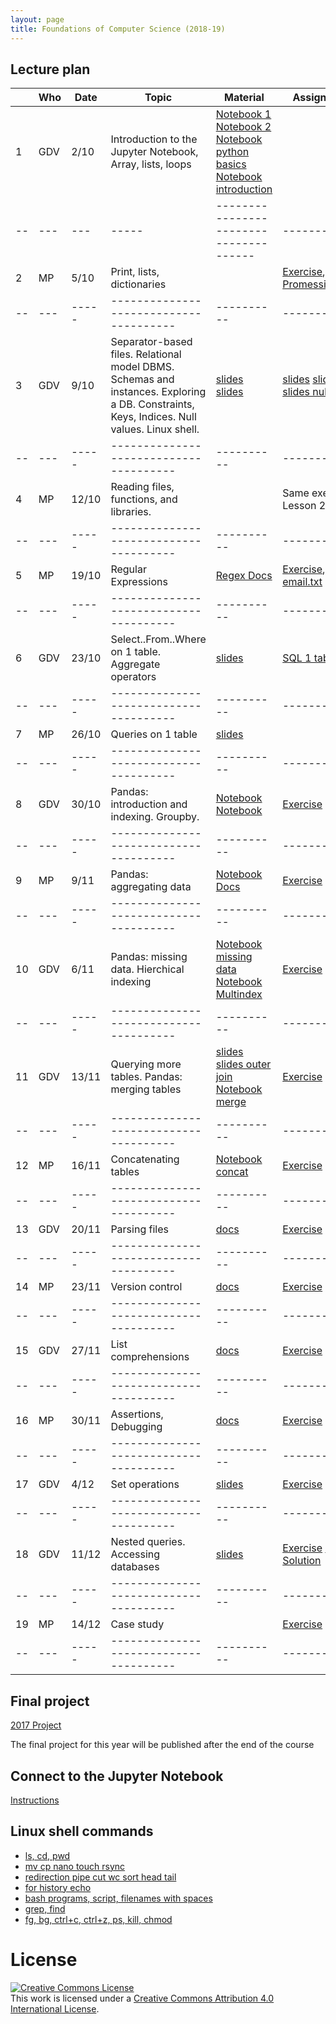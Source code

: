 ```yaml
---
layout: page
title: Foundations of Computer Science (2018-19)
---
```


## Lecture plan


|    | Who |  Date | Topic                                  | Material   |  Assignments  | Solutions |
| -- | --- | ----- | -------------------------------------- | ---------- | ------------- | --------- |
| 1  | GDV | 2/10  |Introduction to the Jupyter Notebook, Array, lists, loops    | [Notebook 1](https://jakevdp.github.io/PythonDataScienceHandbook/01.00-ipython-beyond-normal-python.html) [Notebook 2](https://github.com/gdv/EngComp/blob/master/modules/1_offtheground/1_Interacting_with_Python.ipynb) [Notebook python basics](https://nbviewer.jupyter.org/github/gdv/foundationsCS-2018/blob/master/py-01-basics.ipynb) [Notebook introduction](https://nbviewer.jupyter.org/github/gdv/foundationsCS-2018/blob/master/py-02-intro-notebook.ipynb) |               |           |
| -- | --- | --- | ----- | -------------------------------------- | ---------- | ------------- | --------- |
| 2  |  MP | 5/10 | Print, lists, dictionaries   | | [Exercise](https://github.com/gdv/foundationsCS-2018/blob/master/ex-01-DictFilesFunc.ipynb), [PromessiSposi.txt](https://github.com/gdv/foundationsCS-2018/blob/master/ex-data/PromessiSposi.txt) | [Solution Part 1](https://github.com/gdv/foundationsCS-2018/blob/master/ex-01-DictFilesFunc-solution-part1.ipynb) |
| -- | --- | ----- | -------------------------------------- | ---------- | ------------- | --------- |
| 3  | GDV | 9/10 |Separator-based files. Relational model DBMS. Schemas and instances. Exploring a DB. Constraints, Keys, Indices. Null values. Linux shell. |[slides](https://oc.dellavedova.org/s/aj5bSdTY9cGxTxd) [slides](https://drive.google.com/file/d/1aei9sQry7p9UAoxP1TY9xPkkwocPbvqP/view?usp=sharing) |[slides](http://elearning.unimib.it/mod/resource/view.php?id=187159) [slides](http://elearning.unimib.it/mod/resource/view.php?id=187161) [slides null values](https://drive.google.com/file/d/1oPar1TsmqYps8V5nPZSMo0mca6mt5Dur/view?usp=sharing) | | |
| -- | --- | ----- | -------------------------------------- | ---------- | ------------- | --------- |
| 4  | MP  | 12/10 | Reading files, functions, and libraries.  |  | Same exercise as Lesson 2 | |
| -- | --- | ----- | -------------------------------------- | ---------- | ------------- | --------- |
| 5  | MP  | 19/10 | Regular Expressions  | [Regex Docs](https://docs.python.org/3/howto/regex.html) | [Exercise](https://github.com/gdv/foundationsCS-2018/blob/master/ex-02-RE.ipynb), [email.txt](https://github.com/gdv/foundationsCS-2018/blob/master/ex-data/email.txt) | |
| -- | --- | ----- | -------------------------------------- | ---------- | ------------- | --------- |
| 6  | GDV | 23/10 |Select..From..Where on 1 table. Aggregate operators  |[slides](https://drive.google.com/file/d/13pfyI0h9huoDYHIfBXYjoZje5w2XTNbK/view?usp=sharing)     |[SQL 1 table](sql-01-sfw) |[Solution](https://github.com/gdv/foundationsCS-2018/blob/master/sql-01-sfw.sql) |
| -- | --- | ----- | -------------------------------------- | ---------- | ------------- | --------- |
| 7 | MP  | 26/10 | Queries on 1 table  |[slides](https://drive.google.com/file/d/1d8KW_tkV93m5oTlqt6lyXQkEC8ecdhnr/view?usp=sharing) | | |
| -- | --- | ----- | -------------------------------------- | ---------- | ------------- | --------- |
| 8  | GDV | 30/10 |Pandas: introduction and indexing. Groupby.    |  [Notebook](https://jakevdp.github.io/PythonDataScienceHandbook/03.01-introducing-pandas-objects.html)  [Notebook](https://github.com/jakevdp/PythonDataScienceHandbook/blob/master/notebooks/03.02-Data-Indexing-and-Selection.ipynb)  |[Exercise](http://elearning.unimib.it/mod/page/view.php?id=186786)  |[Solution](http://elearning.unimib.it/mod/resource/view.php?id=188299)|
| -- | --- | ----- | -------------------------------------- | ---------- | ------------- | --------- |
| 9 | MP  | 9/11 |Pandas: aggregating data                | [Notebook](https://github.com/jakevdp/PythonDataScienceHandbook/blob/f2c4a8af3f6e7e5f455469839e31b09ab6c22868/notebooks/02.04-Computation-on-arrays-aggregates.ipynb) [Docs](http://pandas.pydata.org/pandas-docs/stable/groupby.html)| [Exercise](py-05-groupby)| [Solution](https://nbviewer.jupyter.org/github/gdv/foundationsCS-2018/blob/master/py-05-groupby.ipynb)|
| -- | --- | ----- | -------------------------------------- | ---------- | ------------- | --------- |
| 10 | GDV | 6/11  |Pandas: missing data. Hierchical indexing        | [Notebook missing data](https://jakevdp.github.io/PythonDataScienceHandbook/03.04-missing-values.html) [Notebook Multindex](https://jakevdp.github.io/PythonDataScienceHandbook/03.05-hierarchical-indexing.html)| [Exercise](py-07-multindex)| [Solution](https://nbviewer.jupyter.org/github/gdv/foundationsCS-2018/blob/master/py-07-multindex.ipynb)          |
| -- | --- | ----- | -------------------------------------- | ---------- | ------------- | --------- |
| 11 | GDV | 13/11 |Querying more tables. Pandas: merging tables |[slides](https://drive.google.com/file/d/11F2wuvoRwWnhfG__c3JNT58Snb4h8yb5/view?usp=sharing)         [slides outer join](https://drive.google.com/file/d/1Bl30IdK3i_lKm53bQeM-sha1sjTqK3cg/view?usp=sharing) [Notebook merge](https://jakevdp.github.io/PythonDataScienceHandbook/03.07-merge-and-join.html) | [Exercise](sql-03-join-1)  | [Solution](https://github.com/gdv/foundationsCS-2018/blob/master/sql-03-join-1.sql)          |
| -- | --- | ----- | -------------------------------------- | ---------- | ------------- | --------- |
| 12 | MP  | 16/11 | Concatenating tables | [Notebook concat](https://jakevdp.github.io/PythonDataScienceHandbook/03.06-concat-and-append.html)   | [Exercise](py-08-merging)  | [Solution](https://nbviewer.jupyter.org/github/gdv/foundationsCS-2018/blob/master/py-08-merging.ipynb)          |
| -- | --- | ----- | -------------------------------------- | ---------- | ------------- | --------- |
| 13 | GDV | 20/11 |Parsing files                           | [docs](http://pandas.pydata.org/pandas-docs/stable/generated/pandas.read_csv.html)|[Exercise](py-09-Apache) |[Solution](https://nbviewer.jupyter.org/github/gdv/foundationsCS-2018/blob/master/py-09-Apache.ipynb) |
| -- | --- | ----- | -------------------------------------- | ---------- | ------------- | --------- |
| 14 | MP  | 23/11 |Version control                         | [docs](http://swcarpentry.github.io/git-novice/) |[Exercise](py-10-happiness) |[Solution](https://nbviewer.jupyter.org/github/gdv/foundationsCS-2018/blob/master/py-10-happiness.ipynb) |
| -- | --- | ----- | -------------------------------------- | ---------- | ------------- | --------- |
| 15 | GDV | 27/11 |List comprehensions                     |[docs](https://docs.python.org/3/tutorial/datastructures.html)|[Exercise](py-11-f1) |[Solution](https://nbviewer.jupyter.org/github/gdv/foundationsCS-2018/blob/master/py-11-f1.ipynb) |
| -- | --- | ----- | -------------------------------------- | ---------- | ------------- | --------- |
| 16 | MP  | 30/11 |Assertions, Debugging                   |[docs](http://swcarpentry.github.io/python-novice-inflammation/08-defensive/)|[Exercise](py-12-ted) |[Solution](https://nbviewer.jupyter.org/github/gdv/foundationsCS-2018/blob/master/py-12-TED.ipynb) |
| -- | --- | ----- | -------------------------------------- | ---------- | ------------- | --------- |
| 17 | GDV | 4/12 |Set operations                          |[slides](https://drive.google.com/file/d/1dsyUzA722h-dunnQgmyFA98lQp3gRa3V/view?usp=sharing)| [Exercise](sql-04-join-2)  | [Solution](https://github.com/gdv/foundationsCS-2018/blob/master/sql-04-join-2.sql)          |
| -- | --- | ----- | -------------------------------------- | ---------- | ------------- | --------- |
| 18 | GDV | 11/12 |Nested queries. Accessing databases     |[slides](https://drive.google.com/open?id=1lCArdEEEa6_erOWoR3B0I-Nsyu8Ey0fY) |[Exercise](sql-05-nested) [Exercise](py-13-employees) [Solution](https://nbviewer.jupyter.org/github/gdv/foundationsCS-2018/blob/master/py-13-employees.ipynb)| |
| -- | --- | ----- | -------------------------------------- | ---------- | ------------- | --------- |
| 19 | MP  | 14/12 |Case study                              | |[Exercise](py-14-fifa) | |
| -- | --- | ----- | -------------------------------------- | ---------- | ------------- | --------- |



## Final project

[2017 Project](2017-project)

The final project for this year will be published after the end of the course

## Connect to the Jupyter Notebook

[Instructions](Azure-Jupyter.pdf)

## Linux shell commands

*  [ls, cd, pwd](https://asciinema.org/a/197295)
*  [mv cp nano touch rsync](https://asciinema.org/a/197355)
*  [redirection pipe cut wc sort head tail](https://asciinema.org/a/197358)
*  [for history echo](https://asciinema.org/a/197360)
*  [bash programs, script, filenames with spaces](https://asciinema.org/a/197363)
*  [grep, find](https://asciinema.org/a/197364)
*  [fg, bg, ctrl+c, ctrl+z, ps, kill, chmod](https://asciinema.org/a/197590)

# License

<a rel="license" href="http://creativecommons.org/licenses/by/4.0/"><img alt="Creative Commons License" style="border-width:0" src="https://i.creativecommons.org/l/by/4.0/88x31.png" /></a><br />This work is licensed under a <a rel="license" href="http://creativecommons.org/licenses/by/4.0/">Creative Commons Attribution 4.0 International License</a>.
